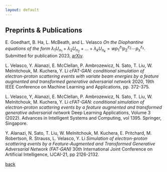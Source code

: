 ```yaml
---
layout: default
---
```


## Preprints & Publications

E. Goedhart, B. Ha, L. McBeath, and L. Velasco _On the Diophantine equations of the form_$~\lambda_1U_{n_1} + \lambda_2U_{n_2} + \dots + \lambda_kU_{n_k} = wp_1^{z_1}p_2^{z_2}\cdots p_s^{z_s}$. Submitted for publication 2023, [arXiv](https://arxiv.org/abs/2212.11945). <br>

L. Velasco, Y. Alanazi, E. McClellan, P. Ambrozewicz, N. Sato, T. Liu, W. Melnitchouk, M. Kuchera, Y. Li _cFAT-GAN: conditional simulation of electron-proton scattering events with variate beam energies by a feature augmented and transformed generative adversarial network_ 2020, 19th IEEE Conference on Machine Learning and Applications, pp. 372-375.  <br>

L. Velasco, Y, Alanazi, E. McClellan, P. Ambrozewicz, N. Sato, T. Liu, W. Melnitchouk, M. Kuchera, Y. Li _cFAT-GAN: conditional simulation of electron-proton scattering events by a feature augmented and transformed generative adversarial network_ Deep Learning Applications, Volume 3 (2022). Advances in Intelligent Systems and Computing, vol 1395. Springer, Singapore. <br>

Y. Alanazi, N. Sato, T. Liu, W. Melnitchouk, M. Kuchera, E. Pritchard, M. Robertson, R. Strauss, L. Velasco, Y. Li _Simulation of electron-proton scattering events by a Feature-Augmented and Transformed Generative Adversarial Network (FAT-GAN)_ 30th International Joint Conference on Artificial Intelligence, IJCAI-21, pp 2126-2132. <br>

[back](./)
